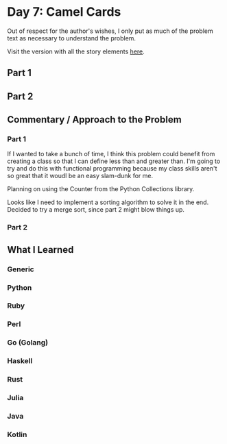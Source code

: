 # Day 7: Camel Cards

Out of respect for the author's wishes, I only put as much of the problem text as necessary to understand the problem.

Visit the version with all the story elements [here](https://adventofcode.com/2023/day/7).

## Part 1

## Part 2

## Commentary / Approach to the Problem
### Part 1
If I wanted to take a bunch of time, I think this problem could benefit from creating a class so that I can define less than and greater than. I'm going to try and do this with functional programming because my class skills aren't so great that it woudl be an easy slam-dunk for me.

Planning on using the Counter from the Python Collections library.

Looks like I need to implement a sorting algorithm to solve it in the end. Decided to try a merge sort, since part 2 might blow things up. 
### Part 2
## What I Learned

### Generic

### Python

### Ruby

### Perl

### Go (Golang)

### Haskell

### Rust

### Julia

### Java

### Kotlin
    